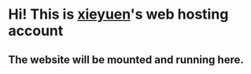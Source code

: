 # Hi! This is [xieyuen](<https://github.com/xieyuen>)'s web hosting account
## The website will be mounted and running here.



